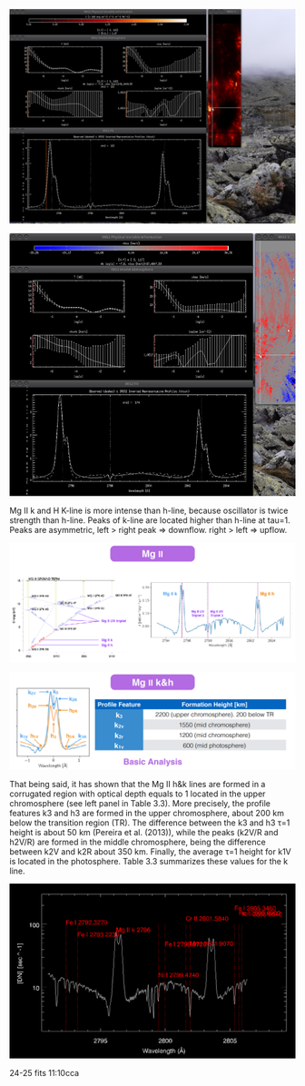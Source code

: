 ![res](https://github.com/mbenko908/Inversion/blob/82e58985a8768454d04083062b37583935476618/IRIS/inversion_ex/exam1.png)

![res2](https://github.com/mbenko908/Inversion/blob/1298199cd92a7f9af0f468ef27f7e4d69d8f28be/IRIS/inversion_ex/exam2.png)

Mg II k and H
K-line is more intense than h-line, because oscillator is twice strength than h-line. Peaks of k-line are located higher than h-line at tau=1.
Peaks are asymmetric, left > right peak => downflow. right > left => upflow.

![MgII-IRIS](https://github.com/mbenko908/Inversion/blob/097fb442688899d39963d33517337c545f9a3af8/IRIS/inversion_ex/MgIRIS.png)

![MGII-IRIS2](https://github.com/mbenko908/Inversion/blob/9c11c5ea9c8134e163167caa91708b219b270ba2/IRIS/inversion_ex/MgIr2.png)

That being said, it has shown that the Mg II h&k lines are formed in a corrugated region with optical depth equals to 1 located in the upper chromosphere (see left panel in Table 3.3). More precisely, the profile features k3 and h3 are formed in the upper chromosphere, about 200 km below the transition region (TR). The difference between the k3 and h3 τ=1 height is about 50 km (Pereira et al. (2013)), while the peaks (k2V/R and h2V/R) are formed in the middle chromosphere, being the difference between k2V and k2R about 350 km. Finally, the average τ=1 height for k1V is located in the photosphere. Table 3.3 summarizes these values for the k line.

![splines](https://github.com/mbenko908/Inversion/blob/8547805a6829e5becf73432d3051a9da25a3823b/IRIS/inversion_ex/phot_linesnew.png)

24-25 fits 11:10cca
